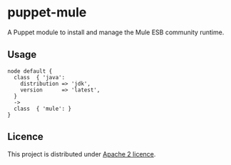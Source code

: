 # puppet-mule #

A Puppet module to install and manage the Mule ESB community runtime.
## Usage ##

    node default {
      class  { 'java':
        distribution => 'jdk',
        version      => 'latest',
      }
      ->
      class  { 'mule': }
    }

Licence
----------------------------
This project is distributed under [Apache 2 licence](http://www.apache.org/licenses/LICENSE-2.0.html). 
